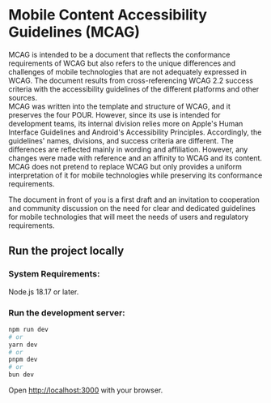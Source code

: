 # Mobile Content Accessibility Guidelines (MCAG)

MCAG is intended to be a document that reflects the conformance requirements of WCAG but also refers to the unique differences and challenges of mobile technologies that are not adequately expressed in WCAG. The document results from cross-referencing WCAG 2.2 success criteria with the accessibility guidelines of the different platforms and other sources.
<br />
MCAG was written into the template and structure of WCAG, and it preserves the four POUR. However, since its use is intended for development teams, its internal division relies more on Apple's Human Interface Guidelines and Android's Accessibility Principles. Accordingly, the guidelines' names, divisions, and success criteria are different. The differences are reflected mainly in wording and affiliation. However, any changes were made with reference and an affinity to WCAG and its content.
<br />
MCAG does not pretend to replace WCAG but only provides a uniform interpretation of it for mobile technologies while preserving its conformance requirements.

The document in front of you is a first draft and an invitation to cooperation and community discussion on the need for clear and dedicated guidelines for mobile technologies that will meet the needs of users and regulatory requirements.

## Run the project locally

### System Requirements:

Node.js 18.17 or later.

### Run the development server:

```bash
npm run dev
# or
yarn dev
# or
pnpm dev
# or
bun dev
```

Open [http://localhost:3000](http://localhost:3000) with your browser.

